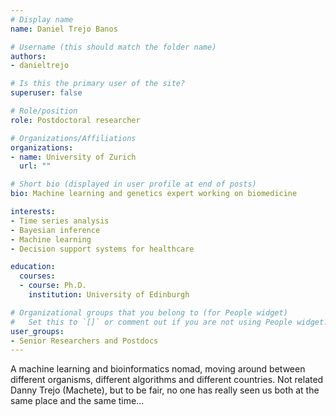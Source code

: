 ```yaml
---
# Display name
name: Daniel Trejo Banos

# Username (this should match the folder name)
authors:
- danieltrejo

# Is this the primary user of the site?
superuser: false

# Role/position
role: Postdoctoral researcher

# Organizations/Affiliations
organizations:
- name: University of Zurich
  url: ""

# Short bio (displayed in user profile at end of posts)
bio: Machine learning and genetics expert working on biomedicine

interests:
- Time series analysis
- Bayesian inference
- Machine learning
- Decision support systems for healthcare

education: 
  courses:
  - course: Ph.D.
    institution: University of Edinburgh

# Organizational groups that you belong to (for People widget)
#   Set this to `[]` or comment out if you are not using People widget.
user_groups:
- Senior Researchers and Postdocs
---
```

A machine learning and bioinformatics nomad, moving around between different organisms, different algorithms and different countries. Not related Danny Trejo (Machete), but to be fair, no one has really seen us both at the same place and the same time...

